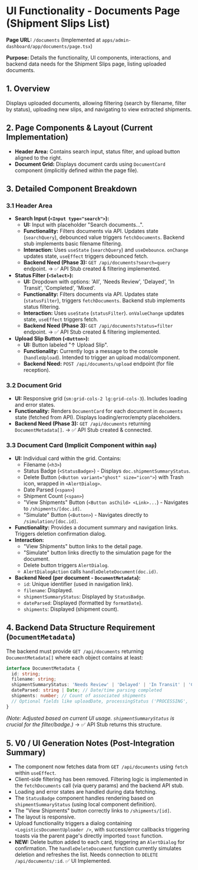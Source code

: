 # UI Functionality - Documents Page (Shipment Slips List)

**Page URL:** `/documents` (Implemented at `apps/admin-dashboard/app/documents/page.tsx`)

**Purpose:** Details the functionality, UI components, interactions, and backend data needs for the Shipment Slips page, listing uploaded documents.

## 1. Overview

Displays uploaded documents, allowing filtering (search by filename, filter by status), uploading new slips, and navigating to view extracted shipments.

## 2. Page Components & Layout (Current Implementation)

*   **Header Area:** Contains search input, status filter, and upload button aligned to the right.
*   **Document Grid:** Displays document cards using `DocumentCard` component (implicitly defined within the page file).

## 3. Detailed Component Breakdown

### 3.1 Header Area

*   **Search Input (`<Input type="search">`):**
    *   **UI:** Input with placeholder "Search documents...".
    *   **Functionality:** Filters documents via API. Updates state (`searchQuery`), debounced value triggers `fetchDocuments`. Backend stub implements basic filename filtering.
    *   **Interaction:** Uses `useState` (`searchQuery`) and `useDebounce`. `onChange` updates state, `useEffect` triggers debounced fetch.
    *   **Backend Need (Phase 3):** `GET /api/documents?search=query` endpoint. -> ✅ API Stub created & filtering implemented.
*   **Status Filter (`<Select>`):**
    *   **UI:** Dropdown with options: 'All', 'Needs Review', 'Delayed', 'In Transit', 'Completed', 'Mixed'.
    *   **Functionality:** Filters documents via API. Updates state (`statusFilter`), triggers `fetchDocuments`. Backend stub implements status filtering.
    *   **Interaction:** Uses `useState` (`statusFilter`). `onValueChange` updates state, `useEffect` triggers fetch.
    *   **Backend Need (Phase 3):** `GET /api/documents?status=filter` endpoint. -> ✅ API Stub created & filtering implemented.
*   **Upload Slip Button (`<Button>`):**
    *   **UI:** Button labeled "↑ Upload Slip".
    *   **Functionality:** Currently logs a message to the console (`handleUpload`). Intended to trigger an upload modal/component.
    *   **Backend Need:** `POST /api/documents/upload` endpoint (for file reception).

### 3.2 Document Grid

*   **UI:** Responsive grid (`sm:grid-cols-2 lg:grid-cols-3`). Includes loading and error states.
*   **Functionality:** Renders `DocumentCard` for each document in `documents` state (fetched from API). Displays loading/error/empty placeholders.
*   **Backend Need (Phase 3):** `GET /api/documents` returning `DocumentMetadata[]`. -> ✅ API Stub created & connected.

### 3.3 Document Card (Implicit Component within `map`)

*   **UI:** Individual card within the grid. Contains:
    *   Filename (`<h3>`)
    *   Status Badge (`<StatusBadge>`) - Displays `doc.shipmentSummaryStatus`.
    *   Delete Button (`<Button variant="ghost" size="icon">`) with Trash icon, wrapped in `<AlertDialog>`.
    *   Date Parsed (`<span>`)
    *   Shipment Count (`<span>`)
    *   "View Shipments" Button (`<Button asChild> <Link>...`) - Navigates to `/shipments/[doc.id]`.
    *   "Simulate" Button (`<Button>`) - Navigates directly to `/simulation/[doc.id]`.
*   **Functionality:** Provides a document summary and navigation links. Triggers deletion confirmation dialog.
*   **Interaction:** 
    *   "View Shipments" button links to the detail page.
    *   "Simulate" button links directly to the simulation page for the document.
    *   Delete button triggers `AlertDialog`.
    *   `AlertDialogAction` calls `handleDeleteDocument(doc.id)`.
*   **Backend Need (per document - `DocumentMetadata`):**
    *   `id`: Unique identifier (used in navigation link).
    *   `filename`: Displayed.
    *   `shipmentSummaryStatus`: Displayed by `StatusBadge`.
    *   `dateParsed`: Displayed (formatted by `formatDate`).
    *   `shipments`: Displayed (shipment count).

## 4. Backend Data Structure Requirement (`DocumentMetadata`)

The backend must provide `GET /api/documents` returning `DocumentMetadata[]` where each object contains at least:

```typescript
interface DocumentMetadata {
  id: string; 
  filename: string; 
  shipmentSummaryStatus: 'Needs Review' | 'Delayed' | 'In Transit' | 'Completed' | 'Mixed'; // Or other relevant statuses
  dateParsed: string | Date; // Date/time parsing completed
  shipments: number; // Count of associated shipments
  // Optional fields like uploadDate, processingStatus ('PROCESSING', 'PROCESSED', 'ERROR'), errorMessage could also be useful.
}
```
*(Note: Adjusted based on current UI usage. `shipmentSummaryStatus` is crucial for the filter/badge.)* -> ✅ API Stub returns this structure.

## 5. V0 / UI Generation Notes (Post-Integration Summary)

*   The component now fetches data from `GET /api/documents` using `fetch` within `useEffect`. 
*   Client-side filtering has been removed. Filtering logic is implemented in the `fetchDocuments` call (via query params) and the backend API stub.
*   Loading and error states are handled during data fetching.
*   The `StatusBadge` component handles rendering based on `shipmentSummaryStatus` (using local component definition).
*   The "View Shipments" button correctly links to `/shipments/[id]`.
*   The layout is responsive.
*   Upload functionality triggers a dialog containing `<LogisticsDocumentUploader />`, with success/error callbacks triggering toasts via the parent page's directly imported `toast` function. 
*   **NEW:** Delete button added to each card, triggering an `AlertDialog` for confirmation. The `handleDeleteDocument` function currently simulates deletion and refreshes the list. Needs connection to `DELETE /api/documents/:id`. ✅ UI Implemented. 